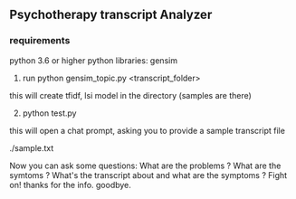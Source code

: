 ## Psychotherapy transcript Analyzer

### requirements
python 3.6 or higher
python libraries: gensim

1. run python gensim_topic.py <transcript_folder>

this will create tfidf, lsi model in the <model> directory (samples are there)

2. python test.py

this will open a chat prompt, asking you to provide a sample transcript file

./sample.txt

Now you can ask some questions:
What are the problems ?
What are the symtoms ?
What's the transcript about and what are the symptoms ?
Fight on!
thanks for the info. goodbye.


